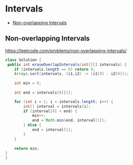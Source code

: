 # Intervals

+ [Non-overlapping Intervals](#non-overlapping-intervals)

[MDLink]: <>

## Non-overlapping Intervals

https://leetcode.com/problems/non-overlapping-intervals/

```java
class Solution {
 public int eraseOverlapIntervals(int[][] intervals) {
    if (intervals.length == 0) return 0;
    Arrays.sort(intervals, (i1,i2) -> (i1[0] - i2[0]));
    
    int min = 0;
    
    int end = intervals[0][1];

    for (int i = 1; i < intervals.length; i++) {
        int[] interval = intervals[i];
        if (interval[0] < end) {
            min++;
            end = Math.min(end, interval[1]);
        } else {
            end = interval[1];
        }
    }
    
    return min;
}
}
```

[Solution]: <>
